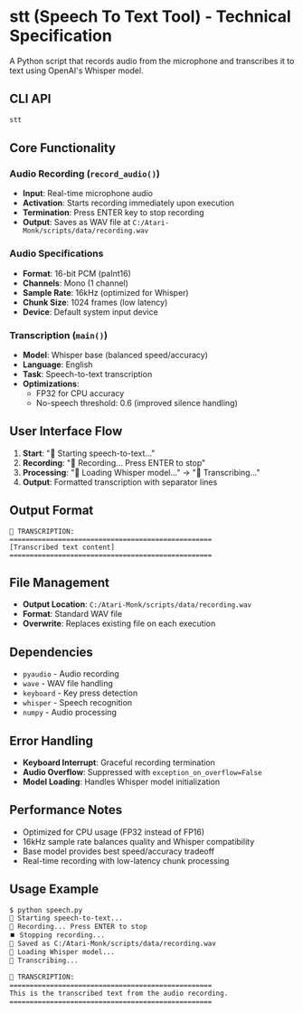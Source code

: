 # stt (Speech To Text Tool) - Technical Specification

A Python script that records audio from the microphone and transcribes it to text using OpenAI's Whisper model.

## CLI API

```sh
stt
```

## Core Functionality

### Audio Recording (`record_audio()`)
- **Input**: Real-time microphone audio
- **Activation**: Starts recording immediately upon execution
- **Termination**: Press ENTER key to stop recording
- **Output**: Saves as WAV file at `C:/Atari-Monk/scripts/data/recording.wav`

### Audio Specifications
- **Format**: 16-bit PCM (paInt16)
- **Channels**: Mono (1 channel)
- **Sample Rate**: 16kHz (optimized for Whisper)
- **Chunk Size**: 1024 frames (low latency)
- **Device**: Default system input device

### Transcription (`main()`)
- **Model**: Whisper base (balanced speed/accuracy)
- **Language**: English
- **Task**: Speech-to-text transcription
- **Optimizations**:
  - FP32 for CPU accuracy
  - No-speech threshold: 0.6 (improved silence handling)

## User Interface Flow
1. **Start**: "🚀 Starting speech-to-text..."
2. **Recording**: "🎤 Recording... Press ENTER to stop"
3. **Processing**: "🤖 Loading Whisper model..." → "📝 Transcribing..."
4. **Output**: Formatted transcription with separator lines

## Output Format
```
📄 TRANSCRIPTION:
==================================================
[Transcribed text content]
==================================================
```

## File Management
- **Output Location**: `C:/Atari-Monk/scripts/data/recording.wav`
- **Format**: Standard WAV file
- **Overwrite**: Replaces existing file on each execution

## Dependencies
- `pyaudio` - Audio recording
- `wave` - WAV file handling
- `keyboard` - Key press detection
- `whisper` - Speech recognition
- `numpy` - Audio processing

## Error Handling
- **Keyboard Interrupt**: Graceful recording termination
- **Audio Overflow**: Suppressed with `exception_on_overflow=False`
- **Model Loading**: Handles Whisper model initialization

## Performance Notes
- Optimized for CPU usage (FP32 instead of FP16)
- 16kHz sample rate balances quality and Whisper compatibility
- Base model provides best speed/accuracy tradeoff
- Real-time recording with low-latency chunk processing

## Usage Example
```sh
$ python speech.py
🚀 Starting speech-to-text...
🎤 Recording... Press ENTER to stop
⏹️ Stopping recording...
💾 Saved as C:/Atari-Monk/scripts/data/recording.wav
🤖 Loading Whisper model...
📝 Transcribing...

📄 TRANSCRIPTION:
==================================================
This is the transcribed text from the audio recording.
==================================================
